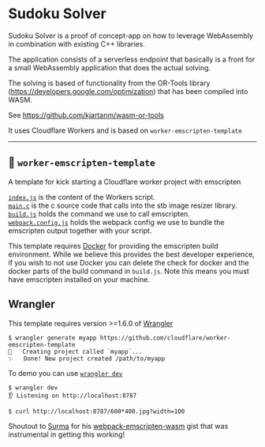 # Sudoku Solver
Sudoku Solver is a proof of concept-app on how to leverage WebAssembly in combination with existing C++ libraries.

The application consists of a serverless endpoint that basically is a front for a small WebAssembly application that does the actual solving.

The solving is based of functionality from the OR-Tools library (https://developers.google.com/optimization) that has been compiled into WASM.

See https://github.com/kjartanm/wasm-or-tools

It uses Cloudflare Workers and is based on `worker-emscripten-template`

---

## 👷 `worker-emscripten-template`

A template for kick starting a Cloudflare worker project with emscripten

[`index.js`](index.js) is the content of the Workers script.  
[`main.c`](src/main.c) is the c source code that calls into the stb image resizer library.  
[`build.js`](build.js) holds the command we use to call emscripten.  
[`webpack.config.js`](webpack.config.js) holds the webpack config we use to bundle the emscripten output together with your script.

This template requires [Docker](https://docs.docker.com/install/) for providing the emscripten build environment. While we believe this provides the best developer experience, if you wish to not use Docker you can delete the check for docker and the docker parts of the build command in `build.js`. Note this means you must have emscripten installed on your machine.

## Wrangler

This template requires version >=1.6.0 of [Wrangler](https://github.com/cloudflare/wrangler)

```console
$ wrangler generate myapp https://github.com/cloudflare/worker-emscripten-template
🔧   Creating project called `myapp`...
✨   Done! New project created /path/to/myapp
```

To demo you can use [`wrangler dev`](https://developers.cloudflare.com/workers/tooling/wrangler/commands/#dev-(alpha))

```console
$ wrangler dev
👂 Listening on http://localhost:8787
```

```console
$ curl http://localhost:8787/600*400.jpg?width=100
```

Shoutout to [Surma](https://twitter.com/dassurma) for his [webpack-emscripten-wasm](https://gist.github.com/surma/b2705b6cca29357ebea1c9e6e15684cc) gist that was instrumental in getting this working!
